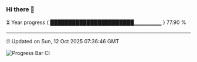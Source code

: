 ### Hi there 👋

⏳ Year progress { ███████████████████████▁▁▁▁▁▁▁ } 77.90 %

---

⏰ Updated on Sun, 12 Oct 2025 07:36:46 GMT

![Progress Bar CI](https://github.com/IshwaranRudhara/GIT-ACTION/workflows/Progress%20Bar%20CI/badge.svg)
